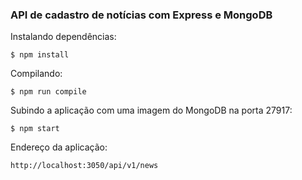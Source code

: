 ### API de cadastro de notícias com Express e MongoDB

Instalando dependências:
```
$ npm install
```

Compilando:
```
$ npm run compile
```
Subindo a aplicação com uma imagem do MongoDB na porta 27917:
```
$ npm start
```
Endereço da aplicação:
```
http://localhost:3050/api/v1/news
```


